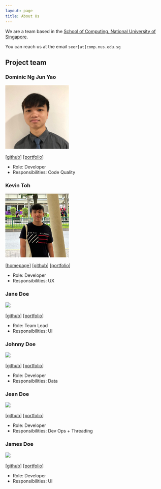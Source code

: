 ```yaml
---
layout: page
title: About Us
---
```


We are a team based in the [School of Computing, National University of Singapore](http://www.comp.nus.edu.sg).

You can reach us at the email `seer[at]comp.nus.edu.sg`

## Project team

### Dominic Ng Jun Yao

<img src="images/dom-buri.png" width="200px">

[[github](https://github.com/dom-buri)]
[[portfolio](team/dom-buri.md)]

* Role: Developer
* Responsibilities: Code Quality

### Kevin Toh

<img src="images/kevintoh.jpg" width="200px">

[[homepage](http://kevintoh.cc)]
[[github](https://github.com/ktzy0305)]
[[portfolio](team/ktzy0305.md)]

* Role: Developer
* Responsibilities: UX

### Jane Doe

<img src="images/johndoe.png" width="200px">

[[github](http://github.com/johndoe)]
[[portfolio](team/johndoe.md)]

* Role: Team Lead
* Responsibilities: UI

### Johnny Doe

<img src="images/johndoe.png" width="200px">

[[github](http://github.com/johndoe)] [[portfolio](team/johndoe.md)]

* Role: Developer
* Responsibilities: Data

### Jean Doe

<img src="images/johndoe.png" width="200px">

[[github](http://github.com/johndoe)]
[[portfolio](team/johndoe.md)]

* Role: Developer
* Responsibilities: Dev Ops + Threading

### James Doe

<img src="images/johndoe.png" width="200px">

[[github](http://github.com/johndoe)]
[[portfolio](team/johndoe.md)]

* Role: Developer
* Responsibilities: UI
